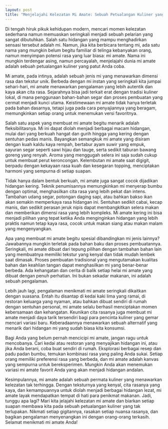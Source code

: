 ```yaml
---
layout: post
title: "Menjelajahi Kelezatan Mi Amate: Sebuah Petualangan Kuliner yang Tak Terlupakan"
---
```


Di tengah hiruk pikuk kehidupan modern, mencari momen kelezatan sederhana namun memuaskan seringkali menjadi sebuah pelarian yang sangat dibutuhkan. Salah satu hidangan yang mampu menghadirkan sensasi tersebut adalah mi. Namun, jika kita berbicara tentang mi, ada satu nama yang mungkin belum begitu familiar di telinga kebanyakan orang, namun menyimpan potensi rasa yang luar biasa: mi amate. Nama ini mungkin terdengar asing, namun percayalah, menjelajahi dunia mi amate adalah sebuah petualangan kuliner yang patut Anda coba.

Mi amate, pada intinya, adalah sebuah jenis mi yang menawarkan dimensi rasa dan tekstur unik. Berbeda dengan mi instan yang seringkali kita jumpai sehari-hari, mi amate menawarkan pengalaman yang lebih autentik dan kaya akan cita rasa. Sejarahnya bisa jadi terkait erat dengan tradisi kuliner lokal, di mana penggunaan bahan-bahan segar dan proses pembuatan yang cermat menjadi kunci utama. Keistimewaan mi amate tidak hanya terletak pada bahan dasarnya, tetapi juga pada cara penyajiannya yang beragam, memungkinkan setiap orang untuk menemukan versi favoritnya.

Salah satu aspek yang membuat mi amate begitu menarik adalah fleksibilitasnya. Mi ini dapat diolah menjadi berbagai macam hidangan, mulai dari yang berkuah hangat dan gurih hingga yang kering dengan sentuhan pedas manis. Bayangkan semangkuk mi amate yang disiram dengan kuah kaldu kaya rempah, bertabur ayam suwir yang empuk, sayuran segar seperti sawi hijau dan tauge, serta sedikit taburan bawang goreng yang renyah. Aroma yang menggugah selera ini saja sudah cukup untuk membuat perut keroncongan. Kelembutan mi amate saat digigit, berpadu dengan kekayaan rasa kuah dan kesegaran topping, menciptakan harmoni yang sempurna di setiap suapan.

Tidak hanya dalam bentuk berkuah, mi amate juga sangat cocok dijadikan hidangan kering. Teknik penumisannya memungkinkan mi menyerap bumbu dengan optimal, menghasilkan cita rasa yang lebih pekat dan intens. Tambahan udang segar, potongan daging sapi, atau bahkan bakso ikan akan semakin memperkaya rasa hidangan ini. Sentuhan sedikit cabai, kecap manis, dan sedikit perasan jeruk nipis dapat membangkitkan selera makan dan memberikan dimensi rasa yang lebih kompleks. Mi amate kering ini bisa menjadi pilihan yang tepat ketika Anda menginginkan hidangan yang lebih praktis namun tetap kaya rasa, cocok untuk makan siang atau makan malam yang mengenyangkan.

Apa yang membuat mi amate begitu spesial dibandingkan mi jenis lainnya? Jawabannya mungkin terletak pada bahan baku dan proses pembuatannya. Seringkali, mi amate dibuat dari tepung pilihan dengan tambahan bahan lain yang membuatnya memiliki tekstur yang kenyal dan tidak mudah lembek saat dimasak. Proses pembuatan tradisional yang mengutamakan kualitas bahan dan keahlian tangan dapat menghasilkan mi yang benar-benar berbeda. Ada kehangatan dan cerita di balik setiap helai mi amate yang dibuat dengan penuh perhatian. Ini bukan sekadar makanan, ini adalah sebuah pengalaman.

Lebih jauh lagi, pengalaman menikmati mi amate seringkali dikaitkan dengan suasana. Entah itu disantap di kedai kaki lima yang ramai, di restoran keluarga yang nyaman, atau bahkan dibuat sendiri di rumah dengan sentuhan personal, mi amate selalu berhasil menciptakan momen kebersamaan dan kehangatan. Keunikan cita rasanya juga membuat mi amate menjadi daya tarik tersendiri bagi para pencinta kuliner yang gemar mencari variasi baru. Keberadaannya menawarkan sebuah alternatif yang menarik dari hidangan mi yang sudah biasa kita konsumsi.

Bagi Anda yang belum pernah mencicipi mi amate, jangan ragu untuk mencobanya. Cari kedai atau restoran yang menyajikan hidangan ini, atau jika Anda berani, coba buat sendiri di rumah. Eksplorasi berbagai resep dan padu padan bumbu, temukan kombinasi rasa yang paling Anda sukai. Setiap orang memiliki preferensi rasa yang berbeda, dan mi amate adalah kanvas yang sempurna untuk bereksperimen. Mungkin Anda akan menemukan variasi mi amate favorit Anda yang akan menjadi hidangan andalan.

Kesimpulannya, mi amate adalah sebuah permata kuliner yang menawarkan kelezatan tak terhingga. Dengan teksturnya yang kenyal, cita rasanya yang kaya, dan kemampuannya untuk diolah menjadi berbagai hidangan lezat, mi amate layak mendapatkan tempat di hati para penikmat makanan. Jadi, tunggu apa lagi? Mari kita jelajahi kelezatan mi amate dan biarkan setiap suapan membawa kita pada sebuah petualangan kuliner yang tak terlupakan. Nikmati setiap gigitannya, rasakan setiap nuansa rasanya, dan bagikan pengalaman menyenangkan ini dengan orang-orang terkasih. Selamat menikmati mi amate Anda!
